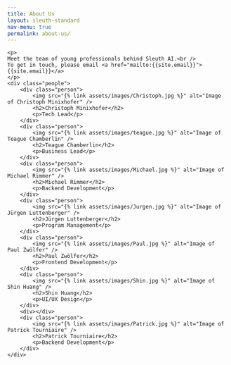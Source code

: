 ```yaml
---
title: About Us
layout: sleuth-standard
nav-menu: true
permalink: about-us/
---
```


<!-- Main -->
<div id="main" class="center about-us inner">

    <p>
    Meet the team of young professionals behind Sleuth AI.<br />
    To get in touch, please email <a href="mailto:{{site.email}}">{{site.email}}</a>
    </p>
    <div class="people">
        <div class="person">
            <img src="{% link assets/images/Christoph.jpg %}" alt="Image of Christoph Minixhofer" />
            <h2>Christoph Minixhofer</h2>
            <p>Tech Lead</p>
        </div>
        <div class="person">
            <img src="{% link assets/images/teague.jpg %}" alt="Image of Teague Chamberlin" />
            <h2>Teague Chamberlin</h2>
            <p>Business Lead</p>
        </div>
        <div class="person">
            <img src="{% link assets/images/Michael.jpg %}" alt="Image of Michael Rimmer" />
            <h2>Michael Rimmer</h2>
            <p>Backend Development</p>
        </div>
        <div class="person">
            <img src="{% link assets/images/Jurgen.jpg %}" alt="Image of Jürgen Luttenberger" />
            <h2>Jürgen Luttenberger</h2>
            <p>Program Management</p>
        </div>
        <div class="person">
            <img src="{% link assets/images/Paul.jpg %}" alt="Image of Paul Zwölfer" />
            <h2>Paul Zwölfer</h2>
            <p>Frontend Development</p>
        </div>
        <div class="person">
            <img src="{% link assets/images/Shin.jpg %}" alt="Image of Shin Huang" />
            <h2>Shin Huang</h2>
            <p>UI/UX Design</p>
        </div>
        <div></div>
        <div class="person">
            <img src="{% link assets/images/Patrick.jpg %}" alt="Image of Patrick Tourniaire" />
            <h2>Patrick Tourniaire</h2>
            <p>Backend Development</p>
        </div>
	</div>

</div>
